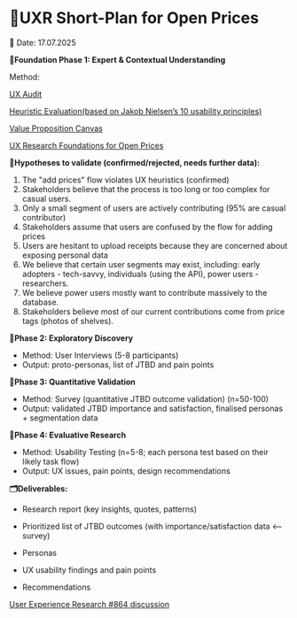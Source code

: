 # 📝UXR Short-Plan for Open Prices
📅 Date: 17.07.2025 

**🎯Foundation Phase 1: Expert & Contextual Understanding**

Method: 

[UX Audit](https://www.figma.com/board/gPtsX2q0ZF6WElF7YSAYjz/Open-Prices---UX-Audit?node-id=0-1&p=f&t=O3PVYKJISqT489NZ-0) 

[Heuristic Evaluation(based on Jakob Nielsen’s 10 usability principles)](https://docs.google.com/document/d/1WcEp9b5-WQlBL6M_BNHSUBdPZpA7MtYdfBfSzsl4Wts/edit?tab=t.0#heading=h.rvtq0jyhzdql)

[Value Proposition Canvas](https://docs.google.com/document/d/11_x-Q_b5DJBQmbrbDX5BAqcpW9nebrTshyVaS4PRRnc/edit?tab=t.0#heading=h.tehkwnbacyhn)

[UX Research Foundations for Open Prices](https://docs.google.com/document/d/128AW9FeZ54vmUZplM05Nn7POLXpOcwhablqOZjKJD8s/edit?tab=t.0#heading=h.dvgtvbvtlt1i)

🧪**Hypotheses to validate (confirmed/rejected, needs further data):**

1. The "add prices" flow violates UX heuristics (confirmed)
2. Stakeholders believe that the process is too long or too complex for casual users.
3. Only a small segment of users are actively contributing (95% are casual contributor)
4. Stakeholders assume that users are confused by the flow for adding prices
5. Users are hesitant to upload receipts because they are concerned about exposing personal data
6. We believe that certain user segments may exist, including: early adopters - tech-savvy, individuals (using the API), power users - researchers.
7. We believe power users mostly want to contribute massively to the database.
8. Stakeholders believe most of our current contributions come from price tags (photos of shelves).
 
 
**🎯Phase 2: Exploratory Discovery**
- Method: User Interviews (5-8 participants)
- Output: proto-personas, list of JTBD and pain points

**🎯Phase 3: Quantitative Validation**
- Method: Survey (quantitative JTBD outcome validation) (n=50-100)
- Output: validated JTBD importance and satisfaction, finalised personas + segmentation data

**🎯Phase 4: Evaluative Research**
- Method: Usability Testing (n=5-8; each persona test based on their likely task flow)
- Output: UX issues, pain points, design recommendations

**🗂️Deliverables:**

- Research report (key insights, quotes, patterns)

- Prioritized list of JTBD outcomes (with importance/satisfaction data <-- survey)

- Personas

- UX usability findings and pain points

- Recommendations

[User Experience Research #864 discussion](https://github.com/openfoodfacts/open-prices/discussions/864)

